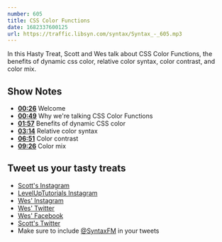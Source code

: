 ```yaml
---
number: 605
title: CSS Color Functions
date: 1682337600125
url: https://traffic.libsyn.com/syntax/Syntax_-_605.mp3
---
```


In this Hasty Treat, Scott and Wes talk about CSS Color Functions, the benefits of dynamic css color, relative color syntax, color contrast, and color mix.

## Show Notes

* **[00:26](#t=00:26)** Welcome
* **[00:49](#t=00:49)** Why we're talking CSS Color Functions
* **[01:57](#t=01:57)** Benefits of dynamic CSS color
* **[03:14](#t=03:14)** Relative color syntax
* **[06:51](#t=06:51)** Color contrast
* **[09:26](#t=09:26)** Color mix

## Tweet us your tasty treats

* [Scott's Instagram](https://www.instagram.com/stolinski/)
* [LevelUpTutorials Instagram](https://www.instagram.com/LevelUpTutorials/)
* [Wes' Instagram](https://www.instagram.com/wesbos/)
* [Wes' Twitter](https://twitter.com/wesbos)
* [Wes' Facebook](https://www.facebook.com/wesbos.developer)
* [Scott's Twitter](https://twitter.com/stolinski)
* Make sure to include [@SyntaxFM](https://twitter.com/SyntaxFM) in your tweets
